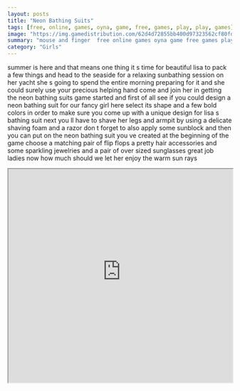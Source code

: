 ```yaml
---
layout: posts
title: "Neon Bathing Suits"
tags: [free, online, games, oyna, game, free, games, play, play, games]
image: "https://img.gamedistribution.com/62d4d72855bb400d97323562cf80fdb3.jpg"
summary: "mouse and finger  free online games oyna game free games play play games"
category: "Girls"
---
```


summer is here and that means one thing it s time for beautiful lisa to pack a few things and head to the seaside for a relaxing sunbathing session on her yacht she s going to spend the entire morning preparing for it and she could surely use your precious helping hand come and join her in getting the neon bathing suits game started and first of all see if you could design a neon bathing suit for our fancy girl here select its shape and a few bold colors in order to make sure you come up with a unique design for lisa s bathing suit next you ll have to shave her legs and armpit by using a delicate shaving foam and a razor don t forget to also apply some sunblock and then you can put on the neon bathing suit you ve created at the beginning of the game choose a matching pair of flip flops a pretty hair accessories and some sparkling jewelries and a pair of over sized sunglasses great job ladies now how much should we let her enjoy the warm sun rays

<iframe width="100%" height="480px;" src="https://html5.gamedistribution.com/62d4d72855bb400d97323562cf80fdb3/"></iframe>